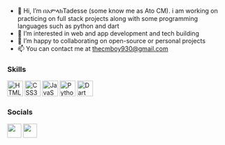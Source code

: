 - 👋 Hi, I’m በአምላክTadesse (some know me as Ato CM). i am working on practicing on full stack projects along with some programming languages such as python and dart
- 👀 I’m interested in web and app development and tech building
- 💞️ I’m happy to collaborating on open-source or personal projects
- 📫 You can contact me at [thecmboy930@gmail.com](thecmboy930@gmail.com)

### Skills
<p align="left">
<a href="https://developer.mozilla.org/en-US/docs/Glossary/HTML5" target="_blank" rel="noreferrer"><img src="https://raw.githubusercontent.com/danielcranney/readme-generator/main/public/icons/skills/html5-colored.svg" width="36" height="36" alt="HTML5" /></a>
<a href="https://www.w3.org/TR/CSS/#css" target="_blank" rel="noreferrer"><img src="https://raw.githubusercontent.com/danielcranney/readme-generator/main/public/icons/skills/css3-colored.svg" width="36" height="36" alt="CSS3" /></a>
<a href="https://developer.mozilla.org/en-US/docs/Web/JavaScript" target="_blank" rel="noreferrer"><img src="https://raw.githubusercontent.com/danielcranney/readme-generator/main/public/icons/skills/javascript-colored.svg" width="36" height="36" alt="JavaScript" /></a>
<a href="https://www.python.org/" target="_blank" rel="noreferrer"><img src="https://raw.githubusercontent.com/danielcranney/readme-generator/main/public/icons/skills/python-colored.svg" width="36" height="36" alt="Python" /></a>
<a href="https://www.python.org/" target="_blank" rel="noreferrer"><img src="https://avatars.githubusercontent.com/u/1609975?s=280&v=4" width="36" height="36" alt="Dart" /></a>
</p>


### Socials
<p align="left"> 

<a href="https://www.instagram.com/ato.codes/" target="_blank" rel="noreferrer"><img src="https://raw.githubusercontent.com/danielcranney/readme-generator/main/public/icons/socials/instagram.svg" width="32" height="32" /></a> 
<a href="https://twitter.com/ato_codes" target="_blank" rel="noreferrer"><img src="https://raw.githubusercontent.com/danielcranney/readme-generator/main/public/icons/socials/twitter.svg" width="32" height="32" /></a>

</p>

<!---
beamlakTadesse01/beamlakTadesse01 is a ✨ special ✨ repository because its `README.md` (this file) appears on your GitHub profile.
You can click the Preview link to take a look at your changes.
--->

